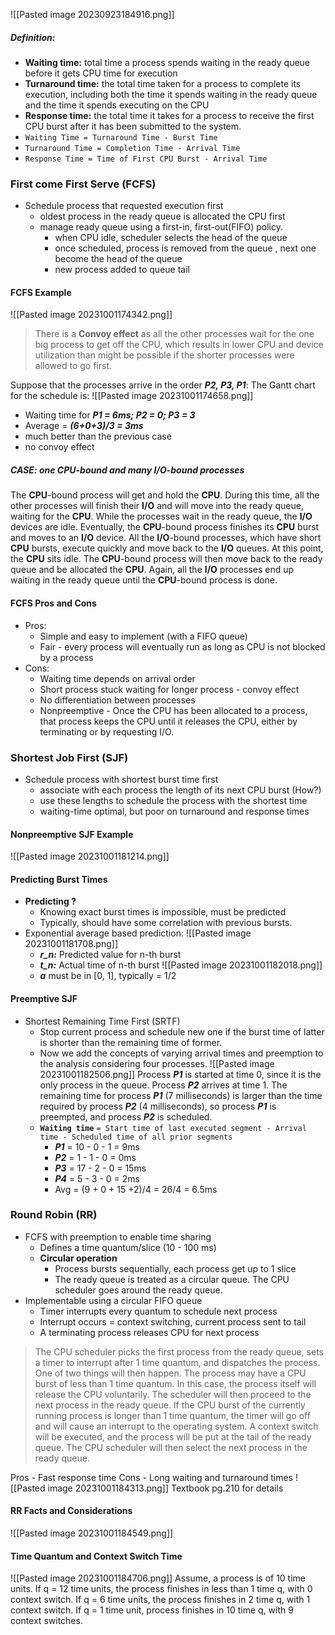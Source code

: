 ![[Pasted image 20230923184916.png]]
##### Definition:
- **Waiting time:** total time a process spends waiting in the ready queue before it gets CPU time for execution
- **Turnaround time:** the total time taken for a process to complete its execution, including both the time it spends waiting in the ready queue and the time it spends executing on the CPU
- **Response time:** the total time it takes for a process to receive the first CPU burst after it has been submitted to the system.
- `Waiting Time = Turnaround Time - Burst Time`
- `Turnaround Time = Completion Time - Arrival Time`
- `Response Time = Time of First CPU Burst - Arrival Time`
### First come First Serve (FCFS)
- Schedule process that requested execution first
	- oldest process in the ready queue is allocated the CPU first
	- manage ready queue using a first-in, first-out(FIFO) policy.
		- when CPU idle, scheduler selects the head of the queue
		- once scheduled, process is removed from the queue , next one become the head of the queue
		- new process added to queue tail
	
#### FCFS Example
![[Pasted image 20231001174342.png]]
> There is a **Convoy effect** as all the other processes wait for the one big process to get off the CPU, which results in lower CPU and device utilization than might be possible if the shorter processes were allowed to go first.
	
Suppose that the processes arrive in the order ***P2, P3, P1***:
The Gantt chart for the schedule is:
	![[Pasted image 20231001174658.png]]
- Waiting time for ***P1 = 6ms; P2 = 0; P3 = 3***
- Average = ***(6+0+3)/3 = 3ms***
- much better than the previous case
- no convoy effect
##### CASE: one CPU-bound and many I/O-bound processes
The **CPU**-bound process will get and hold the **CPU**. During this time, all the other processes will finish their **I/O** and will move into the ready queue, waiting for the **CPU**. While the processes wait in the ready queue, the **I/O** devices are idle. Eventually, the **CPU**-bound process finishes its **CPU** burst and moves to an **I/O** device. All the **I/O**-bound processes, which have short **CPU** bursts, execute quickly and move back to the **I/O** queues. At this point, the **CPU** sits idle. The **CPU**-bound process will then move back to the ready queue and be allocated the **CPU**. Again, all the **I/O** processes end up waiting in the ready queue until the **CPU**-bound process is done.

#### FCFS Pros and Cons
- Pros:
	- Simple and easy to implement (with a FIFO queue)
	- Fair - every process will eventually run as long as CPU is not blocked by a process
- Cons:
	- Waiting time depends on arrival order
	- Short process stuck waiting for longer process - convoy effect
	- No differentiation between processes
	- Nonpreemptive - Once the CPU has been allocated to a process, that process keeps the CPU until it releases the CPU, either by terminating or by requesting I/O.

### Shortest Job First (SJF)
- Schedule process with shortest burst time first
	- associate with each process the length of its next CPU burst (How?)
	- use these lengths to schedule the process with the shortest time
	- waiting-time optimal, but poor on turnaround and response times
#### Nonpreemptive SJF Example
![[Pasted image 20231001181214.png]]
#### Predicting Burst Times
- **Predicting ?**
	- Knowing exact burst times is impossible, must be predicted
	- Typically, should have some correlation with previous bursts.
- Exponential average based prediction:
	![[Pasted image 20231001181708.png]]
	- ***r_n:*** Predicted value for n-th burst
	- ***t_n:*** Actual time of n-th burst
	![[Pasted image 20231001182018.png]]
	- ***a*** must be in [0, 1], typically = 1/2
#### Preemptive SJF
- Shortest Remaining Time First (SRTF)
	- Stop current process and schedule new one if the burst time of latter is shorter than the remaining time of former.
	- Now we add the concepts of varying arrival times and preemption to the analysis considering four processes.
	![[Pasted image 20231001182506.png]]
	Process ***P1*** is started at time 0, since it is the only process in the queue. Process ***P2*** arrives at time 1. The remaining time for process ***P1*** (7 milliseconds) is larger than the time required by process ***P2*** (4 milliseconds), so process ***P1*** is preempted, and process ***P2*** is scheduled.
	- **`Waiting time`** `= Start time of last executed segment - Arrival time - Scheduled time of all prior segments`
		- ***P1*** = 10 - 0 - 1 = 9ms
		- ***P2*** = 1 - 1 - 0 = 0ms
		- ***P3*** = 17 - 2 - 0 = 15ms
		- ***P4*** = 5 - 3 - 0 = 2ms
		- Avg = (9 + 0 + 15 +2)/4 = 26/4 = 6.5ms
### Round Robin (RR)
- FCFS with preemption to enable time sharing
	- Defines a time quantum/slice (10 - 100 ms)
	- **Circular operation**
		- Process bursts sequentially, each process get up to 1 slice
		- The ready queue is treated as a circular queue. The CPU scheduler goes around the ready queue.
- Implementable using a circular FIFO queue
	- Timer interrupts every quantum to schedule next process
	- Interrupt occurs = context switching, current process sent to tail
	- A terminating process releases CPU for next process

>The CPU scheduler picks the first process from the ready queue, sets a timer to interrupt after 1 time quantum, and dispatches the process.
  One of two things will then happen. The process may have a CPU burst of less than 1 time quantum. In this case, the process itself will release the CPU voluntarily. The scheduler will then proceed to the next process in the ready queue. If the CPU burst of the currently running process is longer than 1 time quantum, the timer will go off and will cause an interrupt to the operating system. A context switch will be executed, and the process will be put at the tail of the ready queue. The CPU scheduler will then select the next process in the ready queue. 

Pros - Fast response time
Cons - Long waiting and turnaround times
![[Pasted image 20231001184313.png]]
Textbook pg.210 for details
#### RR Facts and Considerations
![[Pasted image 20231001184549.png]]
#### Time Quantum and Context Switch Time
![[Pasted image 20231001184706.png]]
Assume, a process is of 10 time units. 
If q = 12 time units, the process finishes in less than 1 time q, with 0 context switch. 
If q = 6 time units, the process finishes in 2 time q, with 1 context switch. 
If q = 1 time unit, process finishes in 10 time q, with 9 context switches. 